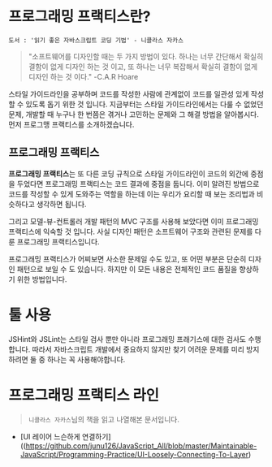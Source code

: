 # 프로그래밍 프랙티스란?

    도서 : '읽기 좋은 자바스크립트 코딩 기법' - 니콜라스 자카스

> "소프트웨어를 디자인할 때는 두 가지 방법이 있다. 하나는 너무 간단해서 확실히 결함이 없게 디자인 하는 것 이고, 또 하나는 너무 복잡해서 확실히 결함이 없게 디자인 하는 것 이다." -C.A.R Hoare

스타일 가이드라인을 공부하며 코드를 작성한 사람에 관계없이 코드를 일관성 있게 작성할 수 있도록 돕기 위한 것 입니다. 지금부터는 스타일 가이드라인에서는 다룰 수 없었던 문제, 개발할 때 누구나 한 번쯤은 겪거나 고민하는 문제와 그 해결 방법을 알아봅시다. 먼저 프로그맹 프랙티스를 소개하겠습니다.

## 프로그래밍 프랙티스
**프로그래밍 프랙티스**는 또 다른 코딩 규칙으로 스타일 가이드라인이 코드의 외간에 중점을 두었다면 프로그래밍 프랙티스는 코드 결과에 중점을 둡니다. 이미 알려진 방법으로 코드를 작성할 수 있게 도와주는 역할을 하는데 이는 우리가 요리할 때 보는 조리법과 비슷하다고 생각하면 됩니다.

그리고 모델-뷰-컨트롤러 개발 패턴의 MVC 구조를 사용해 보았다면 이미 프로그래밍 프랙티스에 익숙할 것 입니다. 사실 디자인 패턴은 소프트웨어 구조와 관련된 문제를 다룬 프로그래밍 프랙티스입니다.

프로그래밍 프랙티스가 어찌보면 사소한 문제일 수도 있고, 또 어떤 부분은 단순히 디자인 패턴으로 보일 수 도 있습니다. 하지만 이 모든 내용은 전체적인 코드 품질을 향상하기 위한 방법입니다.

# 툴 사용
JSHint와 JSLint는 스타일 검사 뿐만 아니라 프로그래밍 프래기스에 대한 검사도 수행합니다. 따라서 자바스크립트 개발에서 중요하지 않지만 찾기 어려운 문제를 미리 방지하려면 둘 중 하나는 꼭 사용해야합니다.

# 프로그래밍 프랙티스 라인
>`니콜라스 자카스`님의 책을 읽고 나열해본 문서입니다.
- [UI 레이어 느슨하게 연결하기]((https://github.com/junu126/JavaScript_All/blob/master/Maintainable-JavaScript/Programming-Practice/UI-Loosely-Connecting-To-Layer)